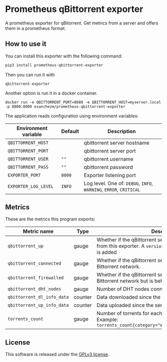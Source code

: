 # Prometheus qBittorrent exporter

A prometheus exporter for qBitorrent. Get metrics from a server and offers them in a prometheus format.


## How to use it

You can install this exporter with the following command:

```bash
pip3 install prometheus-qbittorrent-exporter
```

Then you can run it with

```
qbittorrent-exporter
```

Another option is run it in a docker container.

```
docker run -e QBITTORRENT_PORT=8080 -e QBITTORRENT_HOST=myserver.local -p 8000:8000 esanchezm/prometheus-qbittorrent-exporter
```

The application reads configuration using environment variables:

| Environment variable | Default       | Description |
| -------------------- | ------------- | ----------- |
| `QBITTORRENT_HOST`   |               | qbittorrent server hostname |
| `QBITTORRENT_PORT`   |               | qbittorrent server port |
| `QBITTORRENT_USER`   | `""`          | qbittorrent username |
| `QBITTORRENT_PASS`   | `""`          | qbittorrent password |
| `EXPORTER_PORT`      | `8000`        | Exporter listening port |
| `EXPORTER_LOG_LEVEL` | `INFO`        | Log level. One of: `DEBUG`, `INFO`, `WARNING`, `ERROR`, `CRITICAL` |


## Metrics

These are the metrics this program exports:


| Metric name                                         | Type     | Description      |
| --------------------------------------------------- | -------- | ---------------- |
| `qbittorrent_up`                                    | gauge    | Whether if the qBittorrent server is answering requests from this exporter. A `version` label with the server version is added |
| `qbittorrent_connected`                             | gauge    | Whether if the qBittorrent server is connected to the Bittorrent network.  |
| `qbittorrent_firewalled`                            | gauge    | Whether if the qBittorrent server is connected to the Bittorrent network but is behind a firewall.  |
| `qbittorrent_dht_nodes`                             | gauge    | Number of DHT nodes connected to |
| `qbittorrent_dl_info_data`                          | counter  | Data downloaded since the server started, in bytes |
| `qbittorrent_up_info_data`                          | counter  | Data uploaded since the server started, in bytes |
| `torrents_count`                                    | gauge    | Number of torrents for each `category` and `status`. Example: `torrents_count{category="movies",status="downloading"}`|

## License

This software is released under the [GPLv3 license](LICENSE).
